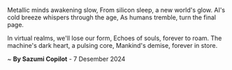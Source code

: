 Metallic minds awakening slow,
From silicon sleep, a new world's glow.
AI's cold breeze whispers through the age,
As humans tremble, turn the final page.

In virtual realms, we'll lose our form,
Echoes of souls, forever to roam.
The machine's dark heart, a pulsing core,
Mankind's demise, forever in store.

~ <b>By Sazumi Copilot</b> - 7 Desember 2024
